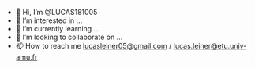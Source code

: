 - 👋 Hi, I’m @LUCAS181005
- 👀 I’m interested in ...
- 🌱 I’m currently learning ...
- 💞️ I’m looking to collaborate on ...
- 📫 How to reach me lucasleiner05@gmail.com / lucas.leiner@etu.univ-amu.fr

<!---
LUCAS181005/LUCAS181005 is a ✨ special ✨ repository because its `README.md` (this file) appears on your GitHub profile.
You can click the Preview link to take a look at your changes.
--->
